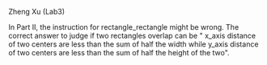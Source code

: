 Zheng Xu (Lab3)

In Part II, the instruction for rectangle_rectangle might be wrong. The correct answer to judge if two rectangles overlap can be " x_axis distance of two centers are less than the sum of half the width while y_axis distance of two centers are less than the sum of half the height of the two".